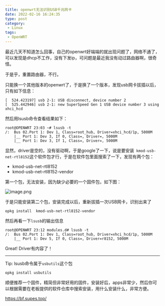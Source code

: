 ```yaml
---
title: openwrt无法识别USB千兆网卡
date: 2022-02-16 16:24:35
type: post
category:
 - Linux
tags:
 - OpenWRT
---
```


最近几天不知道怎么回事，自己的openwrt好端端的就出现问题了，网络不通了，可以发现是dhcp不工作，没有下发ip，可问题是最近我没有动过路由器啊，很奇怪。

于是乎，重置路由器，不行。

只能换一个其他版本的openwrt了，于是换了一个版本，发现usb网卡拔插以后，只有如下信息：
<!--more-->
```
[  524.423197] usb 2-1: USB disconnect, device number 2
[  525.442946] usb 2-1: new SuperSpeed Gen 1 USB device number 3 using xhci_hcd
```

然后用lsusb命令查看结果如下：

```
root@OPENWRT 23:03 ~# lsusb -t
/:  Bus 02.Port 1: Dev 1, Class=root_hub, Driver=xhci_hcd/1p, 5000M
    |__ Port 1: Dev 3, If 0, Class=, Driver=, 5000M
    |__ Port 1: Dev 3, If 1, Class=, Driver=, 5000M
```

显然，driver是空的，没有驱动啊，于是google了一下，说是要安装` kmod-usb-net-rtl8152`这个软件包才行，于是在软件包里面搜索了一下，发现有两个包：

- kmod-usb-net-rtl8152
- kmod-usb-net-rtl8152-vendor

第一个包，无法安装，因为缺少必要的一个固件包，如下图：

![image.png](https://img.zhoutao.ren/202209102149781.jpeg)

于是只能安装第二个包，安装完成以后，重新拔插一次USB网卡，识别出来了

```
opkg install  kmod-usb-net-rtl8152-vendor

```

然后再看一下`lsusb`的输出信息

```
root@OPENWRT 23:12 modules.d# lsusb -t
/:  Bus 02.Port 1: Dev 1, Class=root_hub, Driver=xhci_hcd/1p, 5000M
    |__ Port 1: Dev 5, If 0, Class=, Driver=r8152, 5000M

```

Great! Driver有内容了！

-----
Tip: lsusb命令属于`usbutils`这个包
```
opkg install usbutils
```

顺便推荐一个固件，精简但非常好用的固件，安装好后，apps非常少，然后你可以根据需要在老板提供的软件仓库中搜索安装，用什么安装什么，非常方便。

https://bf.supes.top/